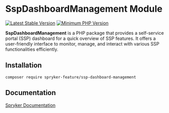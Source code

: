 # SspDashboardManagement Module
[![Latest Stable Version](https://poser.pugx.org/spryker-feature/ssp-dashboard-management/v/stable.svg)](https://packagist.org/packages/spryker-feature/ssp-dashboard-management)
[![Minimum PHP Version](https://img.shields.io/badge/php-%3E%3D%208.2-8892BF.svg)](https://php.net/)

**SspDashboardManagement** is a PHP package that provides a self-service portal (SSP) dashboard for a quick overview of SSP features. It offers a user-friendly interface to monitor, manage, and interact with various SSP functionalities efficiently.


## Installation

```
composer require spryker-feature/ssp-dashboard-management
```

## Documentation

[Spryker Documentation](https://docs.spryker.com)
